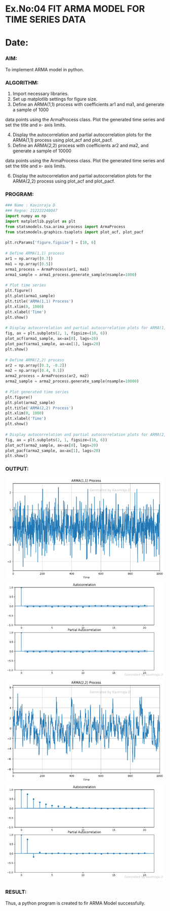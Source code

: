 # Ex.No:04   FIT ARMA MODEL FOR TIME SERIES DATA
# Date: 
### AIM:
To implement ARMA model in python.
### ALGORITHM:
1. Import necessary libraries.
2. Set up matplotlib settings for figure size.
3. Define an ARMA(1,1) process with coefficients ar1 and ma1, and generate a sample of 1000

data points using the ArmaProcess class. Plot the generated time series and set the title and x-
axis limits.

4. Display the autocorrelation and partial autocorrelation plots for the ARMA(1,1) process using
plot_acf and plot_pacf.
5. Define an ARMA(2,2) process with coefficients ar2 and ma2, and generate a sample of 10000

data points using the ArmaProcess class. Plot the generated time series and set the title and x-
axis limits.

6. Display the autocorrelation and partial autocorrelation plots for the ARMA(2,2) process using
plot_acf and plot_pacf.
### PROGRAM:
```py
### Name : Kavinraja D
### Regno: 212222240047
import numpy as np
import matplotlib.pyplot as plt
from statsmodels.tsa.arima_process import ArmaProcess
from statsmodels.graphics.tsaplots import plot_acf, plot_pacf

plt.rcParams['figure.figsize'] = [10, 6]

# Define ARMA(1,1) process
ar1 = np.array([0.7])
ma1 = np.array([0.5])
arma1_process = ArmaProcess(ar1, ma1)
arma1_sample = arma1_process.generate_sample(nsample=1000)

# Plot time series
plt.figure()
plt.plot(arma1_sample)
plt.title('ARMA(1,1) Process')
plt.xlim(0, 1000)
plt.xlabel('Time')
plt.show()

# Display autocorrelation and partial autocorrelation plots for ARMA(1,1)
fig, ax = plt.subplots(2, 1, figsize=(10, 6))
plot_acf(arma1_sample, ax=ax[0], lags=20)
plot_pacf(arma1_sample, ax=ax[1], lags=20)
plt.show()

# Define ARMA(2,2) process
ar2 = np.array([0.3, -0.2])
ma2 = np.array([0.4, 0.1])
arma2_process = ArmaProcess(ar2, ma2)
arma2_sample = arma2_process.generate_sample(nsample=10000)

# Plot generated time series
plt.figure()
plt.plot(arma2_sample)
plt.title('ARMA(2,2) Process')
plt.xlim(0, 1000)
plt.xlabel('Time')
plt.show()

# Display autocorrelation and partial autocorrelation plots for ARMA(2,2)
fig, ax = plt.subplots(2, 1, figsize=(10, 6))
plot_acf(arma2_sample, ax=ax[0], lags=20)
plot_pacf(arma2_sample, ax=ax[1], lags=20)
plt.show()

```
### OUTPUT:
![output](./out/o1.png)
![output](./out/o2.png)
![output](./out/o3.png)
![output](./out/o4.png)

### RESULT:
Thus, a python program is created to fir ARMA Model successfully.
